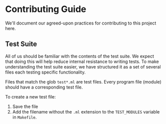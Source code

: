 # Contributing Guide

We'll document our agreed-upon practices for contributing to this project here.

## Test Suite

All of us should be familiar with the contents of the test suite. We expect that
doing this will help reduce internal resistance to writing tests. To make
understanding the test suite easier, we have structured it as a set of several
files each testing specific functionality.

Files that match the glob `test*.ml` are test files. Every program file (module)
should have a corresponding test file.

To create a new test file:

1. Save the file
2. Add the filename without the `.ml` extension to the `TEST_MODULES` variable
   in `Makefile`.
